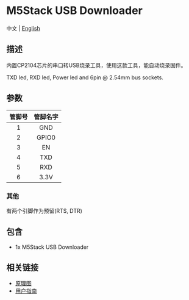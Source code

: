 # M5Stack USB Downloader

中文 | [English](/en/product_documents/tools/tool_usb_downloader)
<!-- | [日本語](ja/product_documents/tools/tool_usb_downloader) -->

## 描述

内置CP2104芯片的串口转USB烧录工具，使用这款工具，能自动烧录固件。

TXD led, RXD led, Power led and 6pin @ 2.54mm bus sockets.

## 参数

|       管脚号       |          管脚名字          |
| :-------------------: |:------------------------: |
|           1           |           GND             |
|           2           |           GPIO0           |
|           3           |           EN              |
|           4           |           TXD             |
|           5           |           RXD             |
|           6           |           3.3V            |

### 其他

有两个引脚作为预留(RTS, DTR)

## 包含

- 1x M5Stack USB Downloader

## 相关链接

- [原理图](https://github.com/watson8544/M5Stack-UserGuide/blob/master/TOOLS_DOCS/USBtool.pdf)
- [用户指南](https://github.com/watson8544/M5Stack-UserGuide/blob/master/TOOLS_DOCS/M5Stack-USB-Downloader-UserGuide.md)

<!-- <figure>
    <img src="assets/img/product_pics/units/M5GO_Unit_moisture.jpg" height="50" width="49">
</figure> -->
